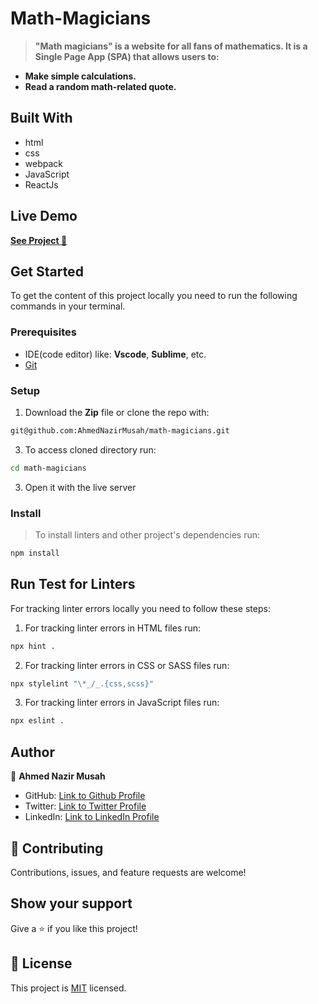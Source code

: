 # Math-Magicians


> **"Math magicians" is a website for all fans of mathematics. It is a Single Page App (SPA) that allows users to:**

- **Make simple calculations.**
- **Read a random math-related quote.**


## Built With

- html
- css
- webpack
- JavaScript
- ReactJs

## Live Demo 

[ **See Project 🚀** ](https://mathmagiciannazir.netlify.app)

## Get Started

To get the content of this project locally you need to run the following commands in your terminal.

### Prerequisites
- IDE(code editor) like: **Vscode**, **Sublime**, etc. 
- [Git](https://www.linode.com/docs/guides/how-to-install-git-on-linux-mac-and-windows/)

### Setup
1. Download the **Zip** file or clone the repo with:
```bash
git@github.com:AhmedNazirMusah/math-magicians.git
```
3. To access cloned directory run:
```bash
cd math-magicians
```
3. Open it with the live server

### Install
> To install linters and other project's dependencies run:
```bash
npm install
```
## Run Test for Linters

For tracking linter errors locally you need to follow these steps:

1. For tracking linter errors in HTML files run:
```bash 
npx hint .
```

2. For tracking linter errors in CSS or SASS files run:

```bash
npx stylelint "\*_/_.{css,scss}"
```

3. For tracking linter errors in JavaScript files run:

```bash
npx eslint .
```

## Author

👤 **Ahmed Nazir Musah**

- GitHub: [Link to Github Profile](https://github.com/AhmedNazirMusah)
- Twitter: [Link to Twitter Profile](https://twitter.com/ahmednazirmusah)
- LinkedIn: [Link to LinkedIn Profile](https://www.linkedin.com/in/ahmed-nazir-musah-529956214)

## 🤝 Contributing

Contributions, issues, and feature requests are welcome!

## Show your support

Give a ⭐️ if you like this project!

## 📝 License

This project is [MIT](./LICENSE) licensed.